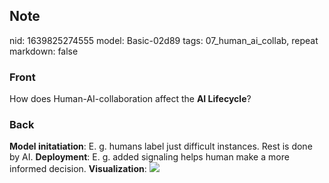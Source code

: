 ## Note
nid: 1639825274555
model: Basic-02d89
tags: 07_human_ai_collab, repeat
markdown: false

### Front
How does Human-AI-collaboration affect the <b>AI Lifecycle</b>?

### Back
<b>Model initatiation</b>: E. g. humans label just difficult
instances. Rest is done by AI. <b>Deployment</b>: E. g. added
signaling helps human make a more informed decision.
<b>Visualization</b>: <img src="83334586.png">
